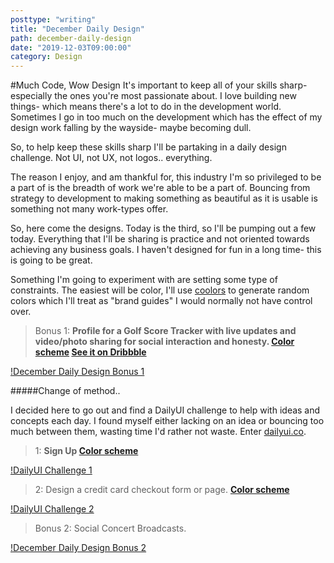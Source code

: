 ```yaml
---
posttype: "writing"
title: "December Daily Design"
path: december-daily-design
date: "2019-12-03T09:00:00"
category: Design
---
```


#Much Code, Wow Design
It's important to keep all of your skills sharp- especially the ones you're most passionate about. I love building new things- which means there's a lot to do in the development world. Sometimes I go in too much on the development which has the effect of my design work falling by the wayside- maybe becoming dull.

So, to help keep these skills sharp I'll be partaking in a daily design challenge. Not UI, not UX, not logos.. everything.

The reason I enjoy, and am thankful for, this industry I'm so privileged to be a part of is the breadth of work we're able to be a part of. Bouncing from strategy to development to making something as beautiful as it is usable is something not many work-types offer.

So, here come the designs. Today is the third, so I'll be pumping out a few today. Everything that I'll be sharing is practice and not oriented towards achieving any business goals. I haven't designed for fun in a long time- this is going to be great.

Something I'm going to experiment with are setting some type of constraints. The easiest will be color, I'll use [coolors](https://coolors.co/) to generate random colors which I'll treat as "brand guides" I would normally not have control over.



> Bonus 1: **Profile for a Golf Score Tracker with live updates and video/photo sharing for social interaction and honesty. [Color scheme](https://coolors.co/4e0250-801a86-645986-8fe388-58bc82) [See it on Dribbble](https://dribbble.com/shots/8808609-UI-Practice-1)**

<a href="https://dribbble.com/shots/8808609-UI-Practice-1" className="imagelink">[!December Daily Design Bonus 1](https://cdn.dribbble.com/users/32047/screenshots/8808609/media/95b3937bd9d8956ea90413d7d7b5021f.png)</a>

#####Change of method..

I decided here to go out and find a DailyUI challenge to help with ideas and concepts each day. I found myself either lacking on an idea or bouncing too much between them, wasting time I'd rather not waste. Enter [dailyui.co](https://www.dailyui.co/).

> 1: **Sign Up [Color scheme](https://coolors.co/fb3640-0a2463-247ba0-605f5e-e2e2e2)**

<a href="https://dribbble.com/shots/8813867-DailyUI-Challenge-1" className="imagelink">[!DailyUI Challenge 1](https://cdn.dribbble.com/users/32047/screenshots/8813867/media/2b7018e06cbf3ab51d5f7bfa1d23f659.png)</a>

> 2: Design a credit card checkout form or page. **[Color scheme](https://coolors.co/757761-f4e76e-f7fe72-8ff7a7-51bbfe)**

<a href="https://dribbble.com/shots/8835765-DailyUI-Challenge-2" className="imagelink">[!DailyUI Challenge 2](https://cdn.dribbble.com/users/32047/screenshots/8835765/media/1b49d4307261acdaf05517fde1c0a0fb.png)</a>

> Bonus 2: Social Concert Broadcasts.

<a href="https://dribbble.com/shots/8847978-Social-Concert-Broadcasts" className="imagelink">[!December Daily Design Bonus 2](https://cdn.dribbble.com/users/32047/screenshots/8847978/media/9efff9bf29f70e938a682154ee435247.png)</a>
